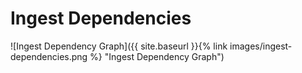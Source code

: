 # Ingest Dependencies

![Ingest Dependency Graph]({{ site.baseurl }}{% link images/ingest-dependencies.png %} "Ingest Dependency Graph")
